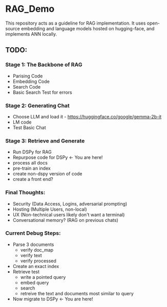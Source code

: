 # RAG_Demo
This repository acts as a guideline for RAG implementation. It uses open-source embedding and language models hosted on hugging-face, and implements ANN locally.

## TODO:
### Stage 1: The Backbone of RAG
- Parising Code
- Embedding Code
- Search Code
- Basic Search Test for errors

### Stage 2: Generating Chat
- Choose LLM and load it - https://huggingface.co/google/gemma-2b-it
- LM code
- Test Basic Chat 

### Stage 3: Retrieve and Generate
- Run DSPy for RAG 
- Repurpose code for DSPy <- You are here!
- process all docs
- pre-train an index
- create non-dspy version of code
- create a front end?

### Final Thoughts:
- Security (Data Access, Logins, adversarial prompting)
- Hosting (Multiple Users, non-local)
- UX (Non-technical users likely don't want a terminal)
- Conversational memory? (RAG on previous chats)


### Current Debug Steps:
- Parse 3 documents
    - verify doc_map
    - verify text
    - verify processed
- Create an exact index
- Retrieve test
    - write a pointed query
    - embed query
    - search
    - retreive the text and documents most similar to query
- Now migrate to DSPy <- You are here!